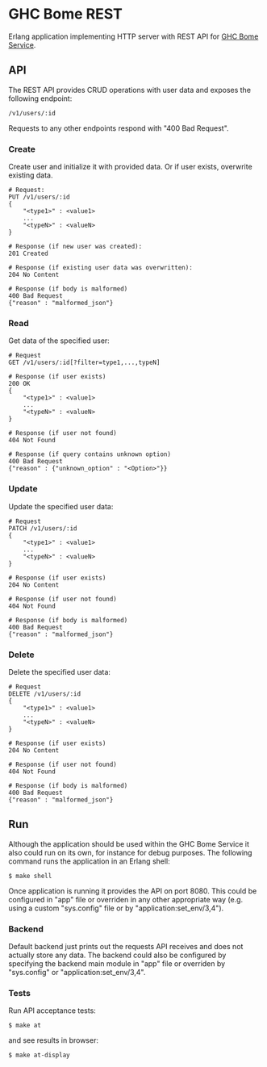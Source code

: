 # GHC Bome REST

Erlang application implementing HTTP server with REST API for
[GHC Bome Service](http://github.com/aialferov/ghc-bome).

## API

The REST API provides CRUD operations with user data and exposes the following
endpoint:

```
/v1/users/:id
```

Requests to any other endpoints respond with "400 Bad Request".

### Create

Create user and initialize it with provided data. Or if user exists, overwrite
existing data.

```
# Request:
PUT /v1/users/:id
{
    "<type1>" : <value1>
    ...
    "<typeN>" : <valueN>
}

# Response (if new user was created):
201 Created

# Response (if existing user data was overwritten):
204 No Content

# Response (if body is malformed)
400 Bad Request
{"reason" : "malformed_json"}
```

### Read

Get data of the specified user:

```
# Request
GET /v1/users/:id[?filter=type1,...,typeN]

# Response (if user exists)
200 OK
{
    "<type1>" : <value1>
    ...
    "<typeN>" : <valueN>
}

# Response (if user not found)
404 Not Found

# Response (if query contains unknown option)
400 Bad Request
{"reason" : {"unknown_option" : "<Option>"}}
```

### Update

Update the specified user data:

```
# Request
PATCH /v1/users/:id
{
    "<type1>" : <value1>
    ...
    "<typeN>" : <valueN>
}

# Response (if user exists)
204 No Content

# Response (if user not found)
404 Not Found

# Response (if body is malformed)
400 Bad Request
{"reason" : "malformed_json"}
```

### Delete

Delete the specified user data:

```
# Request
DELETE /v1/users/:id
{
    "<type1>" : <value1>
    ...
    "<typeN>" : <valueN>
}

# Response (if user exists)
204 No Content

# Response (if user not found)
404 Not Found

# Response (if body is malformed)
400 Bad Request
{"reason" : "malformed_json"}
```

## Run

Although the application should be used within the GHC Bome Service it also
could run on its own, for instance for debug purposes. The following command
runs the application in an Erlang shell:

```
$ make shell
```

Once application is running it provides the API on port 8080. This could be
configured in "app" file or overriden in any other appropriate way (e.g. using
a custom "sys.config" file or by "application:set_env/3,4").

### Backend

Default backend just prints out the requests API receives and does not actually
store any data. The backend could also be configured by specifying the backend
main module in "app" file or overriden by "sys.config" or
"application:set_env/3,4".

### Tests

Run API acceptance tests:

```
$ make at
```

and see results in browser:

```
$ make at-display
```
